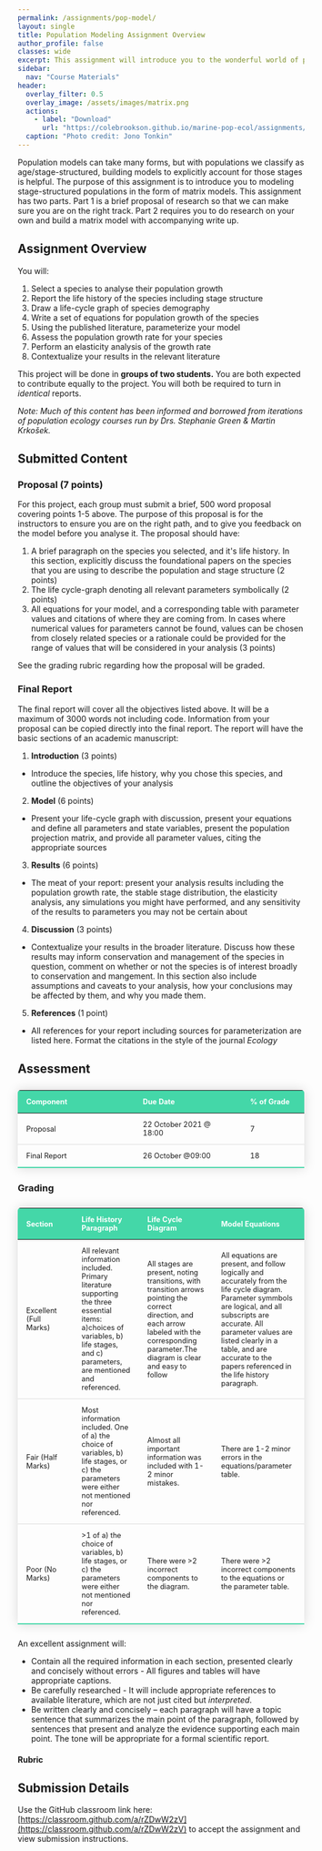 ```yaml
---
permalink: /assignments/pop-model/
layout: single
title: Population Modeling Assignment Overview
author_profile: false
classes: wide
excerpt: This assignment will introduce you to the wonderful world of population modeling. 
sidebar:
  nav: "Course Materials"
header:
  overlay_filter: 0.5
  overlay_image: /assets/images/matrix.png
  actions:
    - label: "Download"
      url: "https://colebrookson.github.io/marine-pop-ecol/assignments/pop-model.pdf"
  caption: "Photo credit: Jono Tonkin"
---
```


Population models can take many forms, but with populations we classify as age/stage-structured, building models to explicitly account for those stages is helpful. The purpose of this assignment is to introduce you to modeling stage-structured populations in the form of matrix models. This assignment has two parts. Part 1 is a brief proposal of research so that we can make sure you are on the right track. Part 2 requires you to do research on your own and build a matrix model with accompanying write up. 

## Assignment Overview

You will: 

1. Select a species to analyse their population growth
2. Report the life history of the species including stage structure 
3. Draw a life-cycle graph of species demography
4. Write a set of equations for population growth of the species
5. Using the published literature, parameterize your model
6. Assess the population growth rate for your species
7. Perform an elasticity analysis of the growth rate
8. Contextualize your results in the relevant literature

This project will be done in **groups of two students.** You are both expected to contribute equally to the project. You will both be required to turn in *identical* reports. 

*Note: Much of this content has been informed and borrowed from iterations of population ecology courses run by Drs. Stephanie Green & Martin Krkošek.*

## Submitted Content

### Proposal (7 points)

For this project, each group must submit a brief, 500 word proposal covering points 1-5 above. The purpose of this proposal is for the instructors to ensure you are on the right path, and to give you feedback on the model before you analyse it. The proposal should have:

1. A brief paragraph on the species you selected, and it's life history. In this section, explicitly discuss the foundational papers on the species that you are using to describe the population and stage structure (2 points)
2. The life cycle-graph denoting all relevant parameters symbolically (2 points)
3. All equations for your model, and a corresponding table with parameter values and citations of where they are coming from. In cases where numerical values for parameters cannot be found, values can be chosen from closely related species or a rationale could be provided for the range of values that will be considered in your analysis (3 points)

See the grading rubric regarding how the proposal will be graded. 

### Final Report

The final report will cover all the objectives listed above. It will be a maximum of 3000 words not including code. Information from your proposal can be copied directly into the final report. The report will have the basic sections of an academic manuscript: 
1. **Introduction** (3 points)
  - Introduce the species, life history, why you chose this species, and outline the objectives of your analysis 
2. **Model** (6 points)
  - Present your life-cycle graph with discussion, present your equations and define all parameters and state variables, present the population projection matrix, and provide all parameter values, citing the appropriate sources
3. **Results** (6 points)
  - The meat of your report: present your analysis results including the population growth rate, the stable stage distribution, the elasticity analysis, any simulations you might have performed, and any sensitivity of the results to parameters you may not be certain about 
4. **Discussion** (3 points)
  - Contextualize your results in the broader literature. Discuss how these results may inform conservation and management of the species in question, comment on whether or not the species is of interest broadly to conservation and mangement. In this section also include assumptions and caveats to your analysis, how your conclusions may be affected by them, and why you made them. 
5. **References** (1 point)
- All references for your report including sources for parameterization are listed here. Format the citations in the style of the journal *Ecology* 

## Assessment

<style>
  .evaluation-table {
    border-collapse: collapse;
    margin: 25px 0;
    font-size: 0.9em;
    min-width: 400px;
    border-radius: 5px 5px 0 0;
    overflow: hidden;
    box-shadow: 0 0 20px rgba(0, 0, 0, 0.15);
  }

  .evaluation-table thead tr {
    background-color: #44d7a8;
    color: #ffffff;
    text-align: left;
    font-weight: bold;
  }

  .evaluation-table th,
  .evaluation-table td {
    padding: 12px 15px;
  }

  .evaluation-table tbody tr {
    border-bottom: 1px solid #dddddd;
  }

  .evaluation-table tbody tr:last-of-type {
    border-bottom: 2px solid #44d7a8;
  }

  .evaluation-table tr:hover { background: #bebebe; }
  td a { 
      padding: 1px; 
  }

  .grading-table {
    border-collapse: collapse;
    margin: 25px 0;
    font-size: 0.9em;
    min-width: 400px;
    border-radius: 5px 5px 0 0;
    overflow: hidden;
    box-shadow: 0 0 20px rgba(0, 0, 0, 0.15);
  }

  .grading-table thead tr {
    background-color: #44d7a8;
    color: #ffffff;
    text-align: left;
    font-weight: bold;
  }

  .grading-table th,
  .grading-table td {
    padding: 12px 15px;
  }

  .grading-table tbody tr {
    border-bottom: 1px solid #dddddd;
  }

  .grading-table tbody tr:last-of-type {
    border-bottom: 2px solid #44d7a8;
  }
</style>

<table class="evaluation-table">
    <thead>
        <tr>
            <th width=400>Component</th>
            <th width=400>Due Date</th>
            <th width=174>% of Grade</th>
        </tr>
    </thead>
    <tbody>
        <tr>
            <td>Proposal</td>
            <td>22 October 2021 @ 18:00</td>
            <td>7</td>
        </tr>
        <tr>
            <td>Final Report</td>
            <td>26 October @09:00</td>
            <td>18</td>
        </tr>
    </tbody>
</table>

### Grading 

<table class="evaluation-table">
    <thead>
        <tr>
            <th width=150>Section</th>
            <th width=174>Life History Paragraph</th>
            <th width=174>Life Cycle Diagram</th>
            <th width=174>Model Equations</th>
        </tr>
    </thead>
    <tbody>
        <tr>
            <td>Excellent (Full Marks)</td>
            <td>All relevant information included. Primary literature supporting the three essential items: a)choices of variables, b) life stages, and c) parameters, are mentioned and referenced. </td>
            <td>All stages are present, noting transitions, with transition arrows pointing the correct direction, and each arrow labeled with the corresponding parameter.The diagram is clear and easy to follow</td>
            <td>All equations are present, and follow logically and accurately from the life cycle diagram. Parameter symmbols are logical, and all subscripts are accurate. All parameter values are listed clearly in a table, and are accurate to the papers referenced in the life history paragraph.</td>
        </tr>
        <tr>
            <td>Fair (Half Marks)</td>
            <td>Most information included. One of a) the choice of variables, b) life stages, or c) the parameters were either not mentioned nor referenced.</td>
            <td>Almost all important information was included with 1-2 minor mistakes.</td>
            <td>There are 1-2 minor errors in the equations/parameter table.</td>
        </tr>
        <tr>
            <td>Poor (No Marks)</td>
            <td>>1 of a) the choice of variables, b) life stages, or c) the parameters were either not mentioned nor referenced.</td>
            <td>There were >2 incorrect components to the diagram.</td>
            <td>There were >2 incorrect components to the equations or the parameter table.</td>
        </tr>
    </tbody>
</table>

An excellent assignment will:
- Contain all the required information in each section, presented clearly and concisely without errors - All figures and tables will have appropriate captions.
- Be carefully researched - It will include appropriate references to available literature, which are not just cited but *interpreted*.
- Be written clearly and concisely – each paragraph will have a topic sentence that summarizes the main point of the paragraph, followed by sentences that present and analyze the evidence supporting each main point. The tone will be appropriate for a formal scientific report. 

#### Rubric



## Submission Details

Use the GitHub classroom link here: [https://classroom.github.com/a/rZDwW2zV](https://classroom.github.com/a/rZDwW2zV) to accept the assignment and view submission instructions. 


